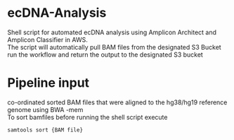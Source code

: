# ecDNA-Analysis
Shell script for automated ecDNA analysis using Amplicon Architect and Amplicon Classifier in AWS. \
The script will automatically pull BAM files from the designated S3 Bucket run the workflow and return the output to the designated S3 bucket

# Pipeline input
co-ordinated sorted BAM files that were aligned to the hg38/hg19 reference genome using BWA -mem \
To sort bamfiles before running the shell script execute

```bash
samtools sort {BAM file} 
```
